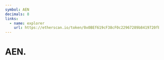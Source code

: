 ```yaml
---
symbol: AEN
decimals: 8
links:
  - name: explorer
    url: https://etherscan.io/token/0x0BEf619cF38cF0c22967289b8419720fBd1Db9f7
---
```


# AEN.
